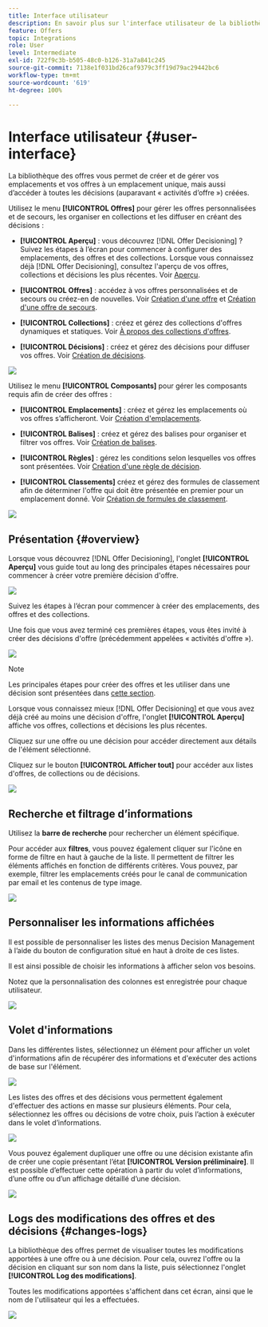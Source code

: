 ```yaml
---
title: Interface utilisateur
description: En savoir plus sur l'interface utilisateur de la bibliothèque des offres.
feature: Offers
topic: Integrations
role: User
level: Intermediate
exl-id: 722f9c3b-b505-48c0-b126-31a7a841c245
source-git-commit: 7138e1f031bd26caf9379c3ff19d79ac29442bc6
workflow-type: tm+mt
source-wordcount: '619'
ht-degree: 100%

---
```


# Interface utilisateur {#user-interface}

La bibliothèque des offres vous permet de créer et de gérer vos emplacements et vos offres à un emplacement unique, mais aussi d’accéder à toutes les décisions (auparavant « activités d’offre ») créées.

Utilisez le menu **[!UICONTROL Offres]** pour gérer les offres personnalisées et de secours, les organiser en collections et les diffuser en créant des décisions :

* **[!UICONTROL Aperçu]** : vous découvrez [!DNL Offer Decisioning] ? Suivez les étapes à l’écran pour commencer à configurer des emplacements, des offres et des collections. Lorsque vous connaissez déjà [!DNL Offer Decisioning], consultez l&#39;aperçu de vos offres, collections et décisions les plus récentes. Voir [Aperçu](#overview).

* **[!UICONTROL Offres]** : accédez à vos offres personnalisées et de secours ou créez-en de nouvelles. Voir [Création d&#39;une offre](../offer-library/creating-personalized-offers.md) et [Création d&#39;une offre de secours](../offer-library/creating-fallback-offers.md).

* **[!UICONTROL Collections]** : créez et gérez des collections d&#39;offres dynamiques et statiques. Voir [À propos des collections d&#39;offres](../offer-library/creating-collections.md).

* **[!UICONTROL Décisions]** : créez et gérez des décisions pour diffuser vos offres. Voir [Création de décisions](../offer-activities/create-offer-activities.md).

![](../../assets/offers_menu.png)

Utilisez le menu **[!UICONTROL Composants]** pour gérer les composants requis afin de créer des offres :

* **[!UICONTROL Emplacements]** : créez et gérez les emplacements où vos offres s’afficheront. Voir [Création d&#39;emplacements](../offer-library/creating-placements.md).

* **[!UICONTROL Balises]** : créez et gérez des balises pour organiser et filtrer vos offres. Voir [Création de balises](../offer-library/creating-tags.md).

* **[!UICONTROL Règles]** : gérez les conditions selon lesquelles vos offres sont présentées. Voir [Création d&#39;une règle de décision](../offer-library/creating-decision-rules.md).

* **[!UICONTROL Classements]** créez et gérez des formules de classement afin de déterminer l&#39;offre qui doit être présentée en premier pour un emplacement donné. Voir [Création de formules de classement](../offer-library/create-ranking-formulas.md).

![](../../assets/offer_activities.png)

## Présentation {#overview}

Lorsque vous découvrez [!DNL Offer Decisioning], l&#39;onglet **[!UICONTROL Aperçu]** vous guide tout au long des principales étapes nécessaires pour commencer à créer votre première décision d&#39;offre.

![](../../assets/overview_onboarding.png)

Suivez les étapes à l’écran pour commencer à créer des emplacements, des offres et des collections.

Une fois que vous avez terminé ces premières étapes, vous êtes invité à créer des décisions d&#39;offre (précédemment appelées « activités d&#39;offre »).

![](../../assets/overview_collection-created.png)

>[!NOTE]
>
>Les principales étapes pour créer des offres et les utiliser dans une décision sont présentées dans [cette section](../offer-library/key-steps.md).

Lorsque vous connaissez mieux [!DNL Offer Decisioning] et que vous avez déjà créé au moins une décision d&#39;offre, l&#39;onglet **[!UICONTROL Aperçu]** affiche vos offres, collections et décisions les plus récentes.

Cliquez sur une offre ou une décision pour accéder directement aux détails de l&#39;élément sélectionné.

Cliquez sur le bouton **[!UICONTROL Afficher tout]** pour accéder aux listes d&#39;offres, de collections ou de décisions.

![](../../assets/overview_view-all.png)

## Recherche et filtrage d’informations

Utilisez la **barre de recherche** pour rechercher un élément spécifique.

Pour accéder aux **filtres**, vous pouvez également cliquer sur l&#39;icône en forme de filtre en haut à gauche de la liste. Il permettent de filtrer les éléments affichés en fonction de différents critères. Vous pouvez, par exemple, filtrer les emplacements créés pour le canal de communication par email et les contenus de type image.

![](../../assets/filters.png)

## Personnaliser les informations affichées

Il est possible de personnaliser les listes des menus Decision Management à l’aide du bouton de configuration situé en haut à droite de ces listes.

Il est ainsi possible de choisir les informations à afficher selon vos besoins.

Notez que la personnalisation des colonnes est enregistrée pour chaque utilisateur.

![](../../assets/columns.png)

## Volet d&#39;informations

Dans les différentes listes, sélectionnez un élément pour afficher un volet d&#39;informations afin de récupérer des informations et d&#39;exécuter des actions de base sur l&#39;élément.

![](../../assets/information-pane.png)

Les listes des offres et des décisions vous permettent également d&#39;effectuer des actions en masse sur plusieurs éléments. Pour cela, sélectionnez les offres ou décisions de votre choix, puis l’action à exécuter dans le volet d’informations.

![](../../assets/bulk-actions.png)

Vous pouvez également dupliquer une offre ou une décision existante afin de créer une copie présentant l’état **[!UICONTROL Version préliminaire]**. Il est possible d’effectuer cette opération à partir du volet d’informations, d’une offre ou d’un affichage détaillé d’une décision.

![](../../assets/duplicate-offer.png)

## Logs des modifications des offres et des décisions {#changes-logs}

La bibliothèque des offres permet de visualiser toutes les modifications apportées à une offre ou à une décision. Pour cela, ouvrez l&#39;offre ou la décision en cliquant sur son nom dans la liste, puis sélectionnez l&#39;onglet **[!UICONTROL Log des modifications]**.

Toutes les modifications apportées s&#39;affichent dans cet écran, ainsi que le nom de l&#39;utilisateur qui les a effectuées.

![](../../assets/change-logs.png)
